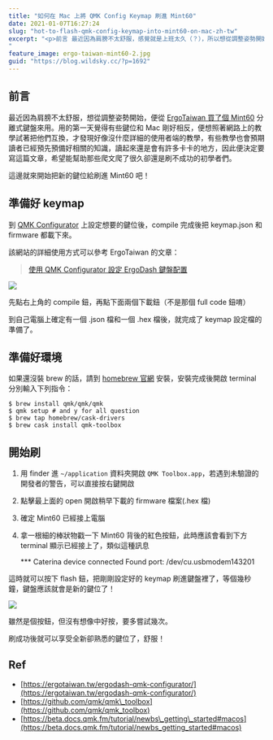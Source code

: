 ```yaml
---
title: "如何在 Mac 上將 QMK Config Keymap 刷進 Mint60"
date: 2021-01-07T16:27:24
slug: "hot-to-flash-qmk-config-keymap-into-mint60-on-mac-zh-tw"
excerpt: "<p>前言 最近因為肩膀不太舒服，感覺就是上班太久（？），所以想從調整姿勢開始，便從 ErgoTaiwan 買了個 &#8230;</p>
"
feature_image: ergo-taiwan-mint60-2.jpg
guid: "https://blog.wildsky.cc/?p=1692"
---
```

前言
--

最近因為肩膀不太舒服，想從調整姿勢開始，便從 [ErgoTaiwan 買了個 Mint60](https://ergotaiwan.tw/product/mint60/) 分離式鍵盤來用。用的第一天覺得有些鍵位和 Mac 剛好相反，便想照著網路上的教學試著把他們互換，才發現好像沒什麼詳細的使用者端的教學，有些教學也會預期讀者已經預先預備好相關的知識，讀起來還是會有許多卡卡的地方，因此便決定要寫這篇文章，希望能幫助那些爬文爬了很久卻還是刷不成功的初學者們。

這邊就來開始把新的鍵位給刷進 Mint60 吧！

準備好 keymap
----------

到 [QMK Configurator](https://config.qmk.fm/#/mint60/LAYOUT) 上設定想要的鍵位後，compile 完成後把 keymap.json 和 firmware 都載下來。

該網站的詳細使用方式可以參考 ErgoTaiwan 的文章：

> [使用 QMK Configurator 設定 ErgoDash 鍵盤配置](https://ergotaiwan.tw/ergodash-qmk-configurator/)

![](/images/Screen-Shot-2021-01-07-at-10.43.45-1024x518.png)

先點右上角的 compile 鈕，再點下面兩個下載鈕（不是那個 full code 鈕唷）

到自己電腦上確定有一個 .json 檔和一個 .hex 檔後，就完成了 keymap 設定檔的準備了。

準備好環境
-----

如果還沒裝 brew 的話，請到 [homebrew 官網](https://brew.sh/index_zh-tw) 安裝，安裝完成後開啟 terminal 分別輸入下列指令：

    $ brew install qmk/qmk/qmk
    $ qmk setup # and y for all question
    $ brew tap homebrew/cask-drivers
    $ brew cask install qmk-toolbox

開始刷
---

1.  用 finder 進 `~/application` 資料夾開啟 `QMK Toolbox.app`，若遇到未驗證的開發者的警告，可以直接按右鍵開啟
2.  點擊最上面的 open 開啟稍早下載的 firmware 檔案(.hex 檔)
3.  確定 Mint60 已經接上電腦
4.  拿一根細的棒狀物戳一下 Mint60 背後的紅色按鈕，此時應該會看到下方 terminal 顯示已經接上了，類似這種訊息

    *** Caterina device connected
        Found port: /dev/cu.usbmodem143201

這時就可以按下 flash 鈕，把剛剛設定好的 keymap 刷進鍵盤裡了，等個幾秒鐘，鍵盤應該就會是新的鍵位了！

![](/images/IMG_3664.jpg)

雖然是個按鈕，但沒有想像中好按，要多嘗試幾次。

刷成功後就可以享受全新卻熟悉的鍵位了，舒服！

Ref
---

*   [https://ergotaiwan.tw/ergodash-qmk-configurator/](https://ergotaiwan.tw/ergodash-qmk-configurator/)
*   [https://github.com/qmk/qmk\_toolbox](https://github.com/qmk/qmk_toolbox)
*   [https://beta.docs.qmk.fm/tutorial/newbs\_getting\_started#macos](https://beta.docs.qmk.fm/tutorial/newbs_getting_started#macos)
